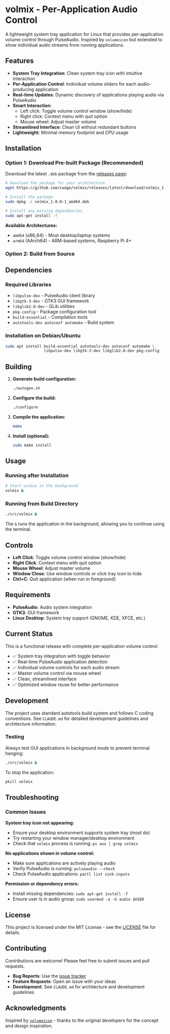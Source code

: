 # volmix - Per-Application Audio Control

A lightweight system tray application for Linux that provides per-application volume control through PulseAudio. Inspired by `volumeicon` but extended to show individual audio streams from running applications.

## Features

- **System Tray Integration**: Clean system tray icon with intuitive interaction
- **Per-Application Control**: Individual volume sliders for each audio-producing application
- **Real-time Updates**: Dynamic discovery of applications playing audio via PulseAudio
- **Smart Interaction**: 
  - Left click: Toggle volume control window (show/hide)
  - Right click: Context menu with quit option
  - Mouse wheel: Adjust master volume
- **Streamlined Interface**: Clean UI without redundant buttons
- **Lightweight**: Minimal memory footprint and CPU usage

## Installation

### Option 1: Download Pre-built Package (Recommended)

Download the latest `.deb` package from the [releases page](https://github.com/cwage/volmix/releases):

```bash
# Download the package for your architecture
wget https://github.com/cwage/volmix/releases/latest/download/volmix_1.0.0-1_amd64.deb

# Install the package
sudo dpkg -i volmix_1.0.0-1_amd64.deb

# Install any missing dependencies
sudo apt-get install -f
```

**Available Architectures:**
- `amd64` (x86_64) - Most desktop/laptop systems
- `arm64` (AArch64) - ARM-based systems, Raspberry Pi 4+

### Option 2: Build from Source

## Dependencies

### Required Libraries
- `libpulse-dev` - PulseAudio client library
- `libgtk-3-dev` - GTK3 GUI framework  
- `libglib2.0-dev` - GLib utilities
- `pkg-config` - Package configuration tool
- `build-essential` - Compilation tools
- `autotools-dev autoconf automake` - Build system

### Installation on Debian/Ubuntu
```bash
sudo apt install build-essential autotools-dev autoconf automake \
                 libpulse-dev libgtk-3-dev libglib2.0-dev pkg-config
```

## Building

1. **Generate build configuration:**
   ```bash
   ./autogen.sh
   ```

2. **Configure the build:**
   ```bash
   ./configure
   ```

3. **Compile the application:**
   ```bash
   make
   ```

4. **Install (optional):**
   ```bash
   sudo make install
   ```

## Usage

### Running after Installation
```bash
# Start volmix in the background
volmix &
```

### Running from Build Directory
```bash
./src/volmix &
```

The `&` runs the application in the background, allowing you to continue using the terminal.

## Controls

- **Left Click**: Toggle volume control window (show/hide)
- **Right Click**: Context menu with quit option  
- **Mouse Wheel**: Adjust master volume
- **Window Close**: Use window controls or click tray icon to hide
- **Ctrl+C**: Quit application (when run in foreground)

## Requirements

- **PulseAudio**: Audio system integration
- **GTK3**: GUI framework  
- **Linux Desktop**: System tray support (GNOME, KDE, XFCE, etc.)

## Current Status

This is a functional release with complete per-application volume control:

- ✅ System tray integration with toggle behavior
- ✅ Real-time PulseAudio application detection
- ✅ Individual volume controls for each audio stream
- ✅ Master volume control via mouse wheel
- ✅ Clean, streamlined interface
- ✅ Optimized window reuse for better performance

## Development

The project uses standard autotools build system and follows C coding conventions. See `CLAUDE.md` for detailed development guidelines and architecture information.

### Testing

Always test GUI applications in background mode to prevent terminal hanging:
```bash
./src/volmix &
```

To stop the application:
```bash
pkill volmix
```

## Troubleshooting

### Common Issues

**System tray icon not appearing:**
- Ensure your desktop environment supports system tray (most do)
- Try restarting your window manager/desktop environment
- Check that `volmix` process is running: `ps aux | grep volmix`

**No applications shown in volume control:**
- Make sure applications are actively playing audio
- Verify PulseAudio is running: `pulseaudio --check`
- Check PulseAudio applications: `pactl list sink-inputs`

**Permission or dependency errors:**
- Install missing dependencies: `sudo apt-get install -f`
- Ensure user is in audio group: `sudo usermod -a -G audio $USER`

## License

This project is licensed under the MIT License - see the [LICENSE](LICENSE) file for details.

## Contributing

Contributions are welcome! Please feel free to submit issues and pull requests.

- **Bug Reports**: Use the [issue tracker](https://github.com/cwage/volmix/issues)
- **Feature Requests**: Open an issue with your ideas
- **Development**: See `CLAUDE.md` for architecture and development guidelines

## Acknowledgments

Inspired by [`volumeicon`](https://github.com/Maato/volumeicon) - thanks to the original developers for the concept and design inspiration.